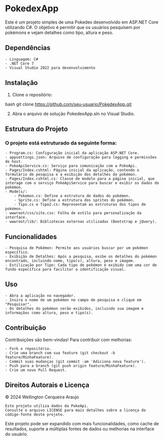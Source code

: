 # PokedexApp

Este é um projeto simples de uma Pokedex desenvolvido em ASP.NET Core utilizando C#. 
O objetivo é permitir que os usuários pesquisem por pokémons e vejam detalhes como tipo, altura e peso.

## Dependências

    - Linguagem: C#
    - .NET Core 7
    - Visual Studio 2022 para desenvolvimento

## Instalação
1. Clone o repositório:

bash
git clone https://github.com/seu-usuario/PokedexApp.git

2. Abra o arquivo de solução PokedexApp.sln no Visual Studio.
  
## Estrutura do Projeto

### O projeto está estruturado da seguinte forma:

    - Program.cs: Configuração inicial da aplicação ASP.NET Core.
    - appsettings.json: Arquivo de configuração para logging e permissões de host.
    - PokeApiService.cs: Serviço para comunicação com a PokeApi.
    - Pages/Index.cshtml: Página inicial da aplicação, contendo o formulário de pesquisa e a exibição dos detalhes do pokémon.
    - Pages/Index.cshtml.cs: Classe de modelo para a página inicial, que interage com o serviço PokeApiService para buscar e exibir os dados do pokémon.
    - Models/:
        - Pokemon.cs: Define a estrutura de dados do pokémon.
        - Sprite.cs: Define a estrutura dos sprites do pokémon.
        - Tipo.cs e Tipo2.cs: Representam as estruturas dos tipos de pokémon.
    - wwwroot/css/site.css: Folha de estilo para personalização da interface.
    - wwwroot/lib/: Bibliotecas externas utilizadas (Bootstrap e jQuery).

## Funcionalidades

    - Pesquisa de Pokémon: Permite aos usuários buscar por um pokémon específico.
    - Exibição de Detalhes: Após a pesquisa, exibe os detalhes do pokémon encontrado, incluindo nome, tipo(s), altura, peso e imagem.
    - Estilização por Tipo: Cada tipo de pokémon é exibido com uma cor de fundo específica para facilitar a identificação visual.

## Uso

    - Abra a aplicação no navegador.
    - Insira o nome de um pokémon no campo de pesquisa e clique em "Pesquisar".
    - Os detalhes do pokémon serão exibidos, incluindo sua imagem e informações como altura, peso e tipo(s).

## Contribuição

Contribuições são bem-vindas! Para contribuir com melhorias:

    - Fork o repositório.
    - Crie uma branch com sua feature (git checkout -b feature/MinhaFeature).
    - Commit suas mudanças (git commit -am 'Adiciona nova feature').
    - Push para a branch (git push origin feature/MinhaFeature).
    - Crie um novo Pull Request.

## Direitos Autorais e Licença

© 2024 Wellington Cerqueira Araujo

    Este projeto utiliza dados da PokeApi.
    Consulte o arquivo LICENSE para mais detalhes sobre a licença do código-fonte deste projeto.

Este projeto pode ser expandido com mais funcionalidades, como cache de resultados, suporte a múltiplas fontes de dados ou melhorias na interface do usuário.
